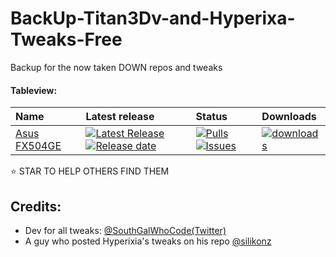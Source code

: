 # BackUp-Titan3Dv-and-Hyperixa-Tweaks-Free
Backup for the now taken DOWN repos and tweaks

#### Tableview:
| Name | Latest release | Status                          | Downloads                       |
|:-----|:---------------|:--------------------------------|:--------------------------------|
[Asus FX504GE](https://github.com/RobyRew/Titan3Dv-and-Hyperixa-Tweaks-Free) | [![Latest Release](https://img.shields.io/github/release/RobyRew/Titan3Dv-and-Hyperixa-Tweaks-Free.svg?style=flat-square&label=)](https://github.com/RobyRew/Titan3Dv-and-Hyperixa-Tweaks-Free/releases/latest)[![Release date](https://img.shields.io/github/release-date/RobyRew/Titan3Dv-and-Hyperixa-Tweaks-Free.svg?style=flat-square&color=informational&label=)](https://github.com/RobyRew/Titan3Dv-and-Hyperixa-Tweaks-Free/releases/latest) | [![Pulls](https://img.shields.io/github/issues-pr-raw/RobyRew/Titan3Dv-and-Hyperixa-Tweaks-Free.svg?style=flat-square&color=informational&label=pulls)](https://github.com/RobyRew/Titan3Dv-and-Hyperixa-Tweaks-Free/pulls) [![Issues](https://img.shields.io/github/issues-raw/RobyRew/Titan3Dv-and-Hyperixa-Tweaks-Free.svg?style=flat-square&color=informational&label=issues)](https://github.com/RobyRew/Titan3Dv-and-Hyperixa-Tweaks-Free/issues) | [<img src="https://img.shields.io/github/downloads/RobyRew/Titan3Dv-and-Hyperixa-Tweaks-Free/total" alt="downloads"/>](https://github.com/RobyRew/Titan3Dv-and-Hyperixa-Tweaks-Free/releases)

⭐️ STAR TO HELP OTHERS FIND THEM

## Credits:

- Dev for all tweaks: [@SouthGalWhoCode(Twitter)](https://twitter.com/SouthGalWhoCode)
- A guy who posted Hyperixia's tweaks on his repo [@silikonz](https://github.com/silikonz/hyperixa.github.io)

<!--
Avatar:

Breezy:

ColorMyDock

Digitnetic

Flowing

iDevices

libTitanD3vUniversal(not the one now corrupted by the new repo)

Luv

Nova

Palette

Paradise

Phoenix

Speedy

Substia

Surge

Unique
-->
